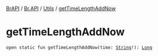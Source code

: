 [BrAPI](../../index.md) / [Br.API](../index.md) / [Utils](index.md) / [getTimeLengthAddNow](./get-time-length-add-now.md)

# getTimeLengthAddNow

`open static fun getTimeLengthAddNow(time: `[`String`](https://kotlinlang.org/api/latest/jvm/stdlib/kotlin/-string/index.html)`!): `[`Long`](https://kotlinlang.org/api/latest/jvm/stdlib/kotlin/-long/index.html)